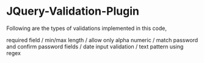 # JQuery-Validation-Plugin
Following are the types of validations implemented in this code,

required field / 
min/max length / 
allow only alpha numeric / 
match password and confirm password fields / 
date input validation / 
text pattern using regex
